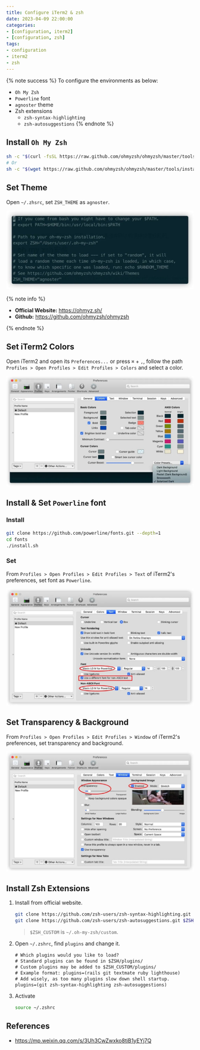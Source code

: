 ```yaml
---
title: Configure iTerm2 & zsh
date: 2023-04-09 22:00:00
categories:
- [configuration, iterm2]
- [configuration, zsh]
tags:
- configuration
- iterm2
- zsh
---
```


{% note success %}
To configure the environments as below:

- `Oh My Zsh`
- `Powerline` font
- `agnoster` theme
- Zsh extensions
  - `zsh-syntax-highlighting`
  - `zsh-autosuggestions`
{% endnote %}

## Install `Oh My Zsh`

```bash
sh -c "$(curl -fsSL https://raw.github.com/ohmyzsh/ohmyzsh/master/tools/install.sh)"
# Or
sh -c "$(wget https://raw.github.com/ohmyzsh/ohmyzsh/master/tools/install.sh -O -)"
```

## Set Theme

Open `~/.zhsrc`, set `ZSH_THEME` as `agnoster`.

![theme](/Configure-iTerm2-zsh/img/theme.jpeg)

{% note info %}

- **Official Website:** <https://ohmyz.sh/>
- **Github:** <https://github.com/ohmyzsh/ohmyzsh>

{% endnote %}

## Set iTerm2 Colors

Open iTerm2 and open its `Preferences...` or press `⌘` + `,`, follow the path `Profiles > Open Profiles > Edit Profiles > Colors` and select a color.

![Colors](/Configure-iTerm2-zsh/img/iTerm2_colors.jpeg)

## Install & Set `Powerline` font

### Install

```bash
git clone https://github.com/powerline/fonts.git --depth=1
cd fonts
./install.sh
```

### Set

From `Profiles > Open Profiles > Edit Profiles > Text` of iTerm2's preferences, set font as `Powerline`.

![iTerm2 font](/Configure-iTerm2-zsh/img/iTerm2_font.jpeg)

## Set Transparency & Background

From `Profiles > Open Profiles > Edit Profiles > Window` of iTerm2's preferences, set transparency and background.

![iTerm2 transparency & background](/Configure-iTerm2-zsh/img/iTerm2_background.jpeg)

## Install Zsh Extensions

1. Install from official website.

    ```bash
    git clone https://github.com/zsh-users/zsh-syntax-highlighting.git $ZSH_CUSTOM/plugins/zsh-syntax-highlighting
    git clone https://github.com/zsh-users/zsh-autosuggestions.git $ZSH_CUSTOM/plugins/zsh-autosuggestions
    ```

    > `$ZSH_CUSTOM` is `~/.oh-my-zsh/custom`.

2. Open `~/.zshrc`, find `plugins` and change it.

    ```vim
    # Which plugins would you like to load?
    # Standard plugins can be found in $ZSH/plugins/
    # Custom plugins may be added to $ZSH_CUSTOM/plugins/
    # Example format: plugins=(rails git textmate ruby lighthouse)
    # Add wisely, as too many plugins slow down shell startup.
    plugins=(git zsh-syntax-highlighting zsh-autosuggestions)
    ```

3. Activate

    ```bash
    source ~/.zshrc
    ```

## References

- <https://mp.weixin.qq.com/s/3Uh3CwZwxko8tiB1yEYj7Q>
